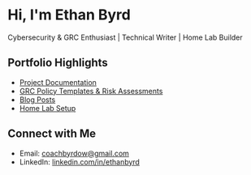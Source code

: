 #  Hi, I'm Ethan Byrd

 Cybersecurity & GRC Enthusiast | Technical Writer | Home Lab Builder

##  Portfolio Highlights
-  [Project Documentation](https://github.com/EthanBByrd/ethanb-docs/tree/main/projectDocumentation)
-  [GRC Policy Templates & Risk Assessments](https://github.com/EthanBByrd/ethanb-docs/tree/main/GRC)
-  [Blog Posts](https://github.com/EthanBByrd/ethanb-docs/tree/main/blogs)
-  [Home Lab Setup]()

##  Connect with Me
- Email: coachbyrdow@gmail.com
- LinkedIn: [linkedin.com/in/ethanbyrd](www.linkedin.com/in/ethan-byrd-ksu)
